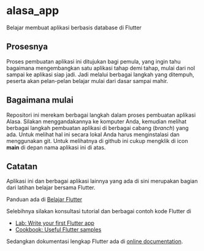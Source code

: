 # alasa_app

Belajar membuat aplikasi berbasis database di Flutter


## Prosesnya

Proses pembuatan aplikasi ini ditujukan bagi pemula, yang ingin tahu bagaimana mengembangkan satu aplikasi tahap demi tahap, mulai dari nol sampai ke aplikasi siap jadi. Jadi melalui berbagai langkah yang ditempuh, peserta akan pelan-pelan belajar mulai dari dasar sampai mahir.


## Bagaimana mulai

Repositori ini merekam berbagai langkah dalam proses pembuatan aplikasi Alasa. Silakan menggandakannya ke komputer Anda, kemudian melihat berbagai langkah pembuatan aplikasi di berbagai cabang (_branch_) yang ada. Untuk melihat hal ini secara lokal Anda harus menginstalasi dan menggunakan git. Untuk melihatnya di github ini cukup mengklik di icon **main** di depan nama aplikasi ini di atas.


## Catatan

Aplikasi ini dan berbagai aplikasi lainnya yang ada di sini merupakan bagian dari latihan belajar bersama Flutter.

Panduan ada di [Belajar Flutter](https://github.com/sslaia/belajar_flutter/blob/main/alasa_app.md)

Selebihnya silakan konsultasi tutorial dan berbagai contoh kode Flutter di
- [Lab: Write your first Flutter app](https://flutter.dev/docs/get-started/codelab)
- [Cookbook: Useful Flutter samples](https://flutter.dev/docs/cookbook)

Sedangkan dokumentasi lengkap Flutter ada di [online documentation](https://flutter.dev/docs).
